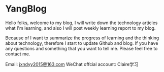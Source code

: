 # YangBlog
Hello folks, welcome to my blog, I will write down the technology articles what I'm learning, and also I will post weekly learning report to my blog.

Because of I want to summarize the progress of learning and the thinking about technology, therefore I start to update Github and blog.
If you have any questions and something that you want to tell me. Please feel free to contact me.

Email: jxndyy2015@163.com
WeChat offcial account: Claire学习
